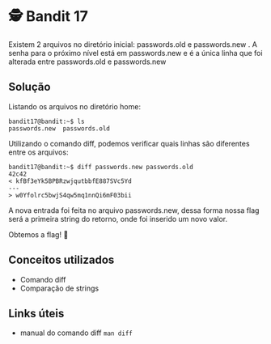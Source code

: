 # 🕵️ Bandit 17

Existem 2 arquivos no diretório inicial: passwords.old e passwords.new . A senha para o próximo nível está em passwords.new e é a única linha que foi alterada entre passwords.old e passwords.new


## Solução

Listando os arquivos no diretório home:
```
bandit17@bandit:~$ ls
passwords.new  passwords.old
```

Utilizando o comando diff, podemos verificar quais linhas são diferentes entre os arquivos:
```
bandit17@bandit:~$ diff passwords.new passwords.old 
42c42
< kfBf3eYk5BPBRzwjqutbbfE887SVc5Yd
---
> w0Yfolrc5bwjS4qw5mq1nnQi6mF03bii

```

A nova entrada foi feita no arquivo passwords.new, dessa forma nossa flag será a primeira string do retorno, onde foi inserido um novo valor. 

Obtemos a flag! 🥷

## Conceitos utilizados

- Comando diff
- Comparação de strings

## Links úteis

- manual do comando diff `man diff`

